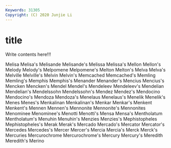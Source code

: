 ```yaml
---
Keywords: 31305
Copyright: (C) 2020 Junjie Li
---
```


# title

Write contents here!!!
 
Melisa 
Melisa's
Melisande 
Melisande's 
Melissa 
Melissa's 
Mellon 
Mellon's 
Melody 
Melody's 
Melpomene 
Melpomene's
Melton 
Melton's 
Melva 
Melva's 
Melville 
Melville's 
Melvin 
Melvin's 
Memcached 
Memcached's
Memling 
Memling's 
Memphis 
Memphis's 
Menander 
Menander's 
Mencius 
Mencius's 
Mencken 
Mencken's
Mendel 
Mendel's 
Mendeleev 
Mendeleev's 
Mendelian 
Mendelian's 
Mendelssohn 
Mendelssohn's 
Mendez 
Mendez's
Mendocino 
Mendocino's 
Mendoza 
Mendoza's 
Menelaus 
Menelaus's 
Menelik 
Menelik's 
Menes 
Menes's
Menkalinan 
Menkalinan's 
Menkar 
Menkar's 
Menkent 
Menkent's 
Mennen 
Mennen's 
Mennonite 
Mennonite's
Mennonites 
Menominee 
Menominee's 
Menotti 
Menotti's 
Mensa 
Mensa's 
Mentholatum 
Mentholatum's 
Menuhin
Menuhin's 
Menzies 
Menzies's 
Mephistopheles 
Mephistopheles's 
Merak 
Merak's 
Mercado 
Mercado's 
Mercator
Mercator's 
Mercedes 
Mercedes's 
Mercer 
Mercer's 
Mercia 
Mercia's 
Merck 
Merck's 
Mercuries
Mercurochrome 
Mercurochrome's 
Mercury 
Mercury's 
Meredith 
Meredith's 
Merino 
